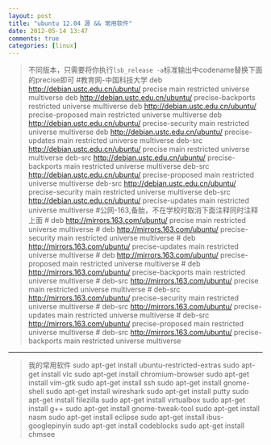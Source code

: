 ```yaml
---
layout: post
title: "ubuntu 12.04 源 && 常用软件"
date: 2012-05-14 13:47
comments: true
categories: [linux]
---
```

>不同版本，只需要将你执行`lsb_release -a`标准输出中codename替换下面的precise即可
    #教育网-中国科技大学 
    deb http://debian.ustc.edu.cn/ubuntu/ precise main restricted universe multiverse
    deb http://debian.ustc.edu.cn/ubuntu/ precise-backports restricted universe multiverse
    deb http://debian.ustc.edu.cn/ubuntu/ precise-proposed main restricted universe multiverse
    deb http://debian.ustc.edu.cn/ubuntu/ precise-security main restricted universe multiverse
    deb http://debian.ustc.edu.cn/ubuntu/ precise-updates main restricted universe multiverse
    deb-src http://debian.ustc.edu.cn/ubuntu/ precise main restricted universe multiverse
    deb-src http://debian.ustc.edu.cn/ubuntu/ precise-backports main restricted universe multiverse
    deb-src http://debian.ustc.edu.cn/ubuntu/ precise-proposed main restricted universe multiverse
    deb-src http://debian.ustc.edu.cn/ubuntu/ precise-security main restricted universe multiverse
    deb-src http://debian.ustc.edu.cn/ubuntu/ precise-updates main restricted universe multiverse
    #公网-163,备胎，不在学校时取消下面注释同时注释上面
    # deb http://mirrors.163.com/ubuntu/ precise main restricted universe multiverse
    # deb http://mirrors.163.com/ubuntu/ precise-security main restricted universe multiverse
    # deb http://mirrors.163.com/ubuntu/ precise-updates main restricted universe multiverse
    # deb http://mirrors.163.com/ubuntu/ precise-proposed main restricted universe multiverse
    # deb http://mirrors.163.com/ubuntu/ precise-backports main restricted universe multiverse
    # deb-src http://mirrors.163.com/ubuntu/ precise main restricted universe multiverse
    # deb-src http://mirrors.163.com/ubuntu/ precise-security main restricted universe multiverse
    # deb-src http://mirrors.163.com/ubuntu/ precise-updates main restricted universe multiverse
    # deb-src http://mirrors.163.com/ubuntu/ precise-proposed main restricted universe multiverse
    # deb-src http://mirrors.163.com/ubuntu/ precise-backports main restricted universe multiverse
---
>我的常用软件
    sudo apt-get install ubuntu-restricted-extras
    sudo apt-get install vlc
    sudo apt-get install chromium-browser
    sudo apt-get install vim-gtk
    sudo apt-get install ssh
    sudo apt-get install gnome-shell
    sudo apt-get install wireshark
    sudo apt-get install putty
    sudo apt-get install filezilla
    sudo apt-get install virtualbox
    sudo apt-get install g++
    sudo apt-get install gnome-tweak-tool
    sudo apt-get install nasm
    sudo apt-get install eclipse
    sudo apt-get install ibus-googlepinyin
    sudo apt-get install codeblocks
    sudo apt-get install chmsee 

